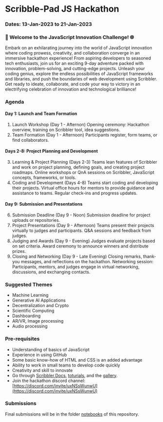 
# Scribble-Pad JS Hackathon

### Dates: 13-Jan-2023 to 21-Jan-2023

### 🚀 Welcome to the JavaScript Innovation Challenge! 🌐

Embark on an exhilarating journey into the world of JavaScript innovation where coding prowess, creativity, and collaboration converge in an immersive  hackathon experience! From aspiring developers to seasoned tech enthusiasts, join us for an exciting 9-day adventure packed with innovation, problem-solving, and cutting-edge projects. Unleash your coding genius, explore the endless possibilities of JavaScript frameworks and libraries, and push the boundaries of web development using Scribbler. Get ready to ideate, collaborate, and code your way to victory in an electrifying celebration of innovation and technological brilliance!

### Agenda

#### Day 1: Launch and Team Formation
1. Launch Workshop (Day 1 - Afternon)
Opening ceremony: Hackathon overview, training on Scribbler tool, idea suggestions.
2. Team Formation (Day 1 - Afternoon)
Participants register, form teams, or find collaborators.

#### Days 2-8: Project Planning and Development
3. Learning & Project Planning (Days 2-3)
Teams lean features of Scribbler and work on project planning, defining goals, and creating project roadmaps.
Online workshops or QnA sessions on Scribbler, JavaScript concepts, frameworks, or tools.
4. Coding and Development (Days 4-8)
Teams start coding and developing their projects.
Virtual office hours for mentors to provide guidance and assistance to teams.
Regular check-ins and progress updates.

#### Day 9: Submission and Presentations
6. Submission Deadline (Day 9 - Noon)
Submission deadline for project uploads or repositories.
7. Project Presentations (Day 9 - Afternoon)
Teams present their projects virtually to judges and participants.
Q&A sessions and feedback from judges.
8. Judging and Awards (Day 9 - Evening)
Judges evaluate projects based on set criteria.
Award ceremony to announce winners and distribute prizes.
9. Closing and Networking (Day 9 - Late Evening)
Closing remarks, thank-you messages, and reflections on the hackathon.
Networking session: Participants, mentors, and judges engage in virtual networking, discussions, and exchanging contacts.

### Suggested Themes
- Machine Learning
- Generative AI Applications
- Decentralization and Crypto
- Scientific Computing
- Dashboarding
- AR/VR, Image processing
- Audio processing

### Pre-requisites
- Understanding of basics of JavaScript
- Experience in using GitHub
- Some basic know-how of HTML and CSS is an added advantage
- Ability to work in small teams to develop code quickly
- Creativity and skill to innovate
- Go through [Scribbler](https://app.scribbler.live),[Docs](/docs.html), [toturials](/tutorials/), and the [gallery](samples.html).
- Join the hackathon discord channel: [https://discord.com/invite/uxNSsWunwU](https://discord.com/invite/uxNSsWunwU)

### Submissions
Final submissions will be in the folder [notebooks](/notebooks) of this repository.
